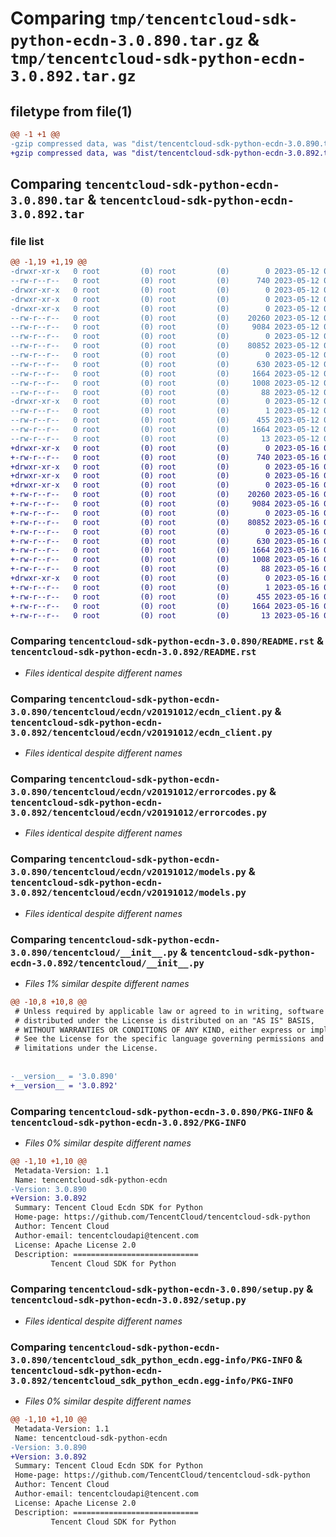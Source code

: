 # Comparing `tmp/tencentcloud-sdk-python-ecdn-3.0.890.tar.gz` & `tmp/tencentcloud-sdk-python-ecdn-3.0.892.tar.gz`

## filetype from file(1)

```diff
@@ -1 +1 @@
-gzip compressed data, was "dist/tencentcloud-sdk-python-ecdn-3.0.890.tar", last modified: Fri May 12 02:09:40 2023, max compression
+gzip compressed data, was "dist/tencentcloud-sdk-python-ecdn-3.0.892.tar", last modified: Tue May 16 00:35:56 2023, max compression
```

## Comparing `tencentcloud-sdk-python-ecdn-3.0.890.tar` & `tencentcloud-sdk-python-ecdn-3.0.892.tar`

### file list

```diff
@@ -1,19 +1,19 @@
-drwxr-xr-x   0 root         (0) root         (0)        0 2023-05-12 02:09:40.000000 tencentcloud-sdk-python-ecdn-3.0.890/
--rw-r--r--   0 root         (0) root         (0)      740 2023-05-12 02:09:40.000000 tencentcloud-sdk-python-ecdn-3.0.890/README.rst
-drwxr-xr-x   0 root         (0) root         (0)        0 2023-05-12 02:09:40.000000 tencentcloud-sdk-python-ecdn-3.0.890/tencentcloud/
-drwxr-xr-x   0 root         (0) root         (0)        0 2023-05-12 02:09:40.000000 tencentcloud-sdk-python-ecdn-3.0.890/tencentcloud/ecdn/
-drwxr-xr-x   0 root         (0) root         (0)        0 2023-05-12 02:09:40.000000 tencentcloud-sdk-python-ecdn-3.0.890/tencentcloud/ecdn/v20191012/
--rw-r--r--   0 root         (0) root         (0)    20260 2023-05-12 02:09:40.000000 tencentcloud-sdk-python-ecdn-3.0.890/tencentcloud/ecdn/v20191012/ecdn_client.py
--rw-r--r--   0 root         (0) root         (0)     9084 2023-05-12 02:09:40.000000 tencentcloud-sdk-python-ecdn-3.0.890/tencentcloud/ecdn/v20191012/errorcodes.py
--rw-r--r--   0 root         (0) root         (0)        0 2023-05-12 02:09:40.000000 tencentcloud-sdk-python-ecdn-3.0.890/tencentcloud/ecdn/v20191012/__init__.py
--rw-r--r--   0 root         (0) root         (0)    80852 2023-05-12 02:09:40.000000 tencentcloud-sdk-python-ecdn-3.0.890/tencentcloud/ecdn/v20191012/models.py
--rw-r--r--   0 root         (0) root         (0)        0 2023-05-12 02:09:40.000000 tencentcloud-sdk-python-ecdn-3.0.890/tencentcloud/ecdn/__init__.py
--rw-r--r--   0 root         (0) root         (0)      630 2023-05-12 02:09:40.000000 tencentcloud-sdk-python-ecdn-3.0.890/tencentcloud/__init__.py
--rw-r--r--   0 root         (0) root         (0)     1664 2023-05-12 02:09:40.000000 tencentcloud-sdk-python-ecdn-3.0.890/PKG-INFO
--rw-r--r--   0 root         (0) root         (0)     1008 2023-05-12 02:09:40.000000 tencentcloud-sdk-python-ecdn-3.0.890/setup.py
--rw-r--r--   0 root         (0) root         (0)       88 2023-05-12 02:09:40.000000 tencentcloud-sdk-python-ecdn-3.0.890/setup.cfg
-drwxr-xr-x   0 root         (0) root         (0)        0 2023-05-12 02:09:40.000000 tencentcloud-sdk-python-ecdn-3.0.890/tencentcloud_sdk_python_ecdn.egg-info/
--rw-r--r--   0 root         (0) root         (0)        1 2023-05-12 02:09:40.000000 tencentcloud-sdk-python-ecdn-3.0.890/tencentcloud_sdk_python_ecdn.egg-info/dependency_links.txt
--rw-r--r--   0 root         (0) root         (0)      455 2023-05-12 02:09:40.000000 tencentcloud-sdk-python-ecdn-3.0.890/tencentcloud_sdk_python_ecdn.egg-info/SOURCES.txt
--rw-r--r--   0 root         (0) root         (0)     1664 2023-05-12 02:09:40.000000 tencentcloud-sdk-python-ecdn-3.0.890/tencentcloud_sdk_python_ecdn.egg-info/PKG-INFO
--rw-r--r--   0 root         (0) root         (0)       13 2023-05-12 02:09:40.000000 tencentcloud-sdk-python-ecdn-3.0.890/tencentcloud_sdk_python_ecdn.egg-info/top_level.txt
+drwxr-xr-x   0 root         (0) root         (0)        0 2023-05-16 00:35:56.000000 tencentcloud-sdk-python-ecdn-3.0.892/
+-rw-r--r--   0 root         (0) root         (0)      740 2023-05-16 00:35:56.000000 tencentcloud-sdk-python-ecdn-3.0.892/README.rst
+drwxr-xr-x   0 root         (0) root         (0)        0 2023-05-16 00:35:56.000000 tencentcloud-sdk-python-ecdn-3.0.892/tencentcloud/
+drwxr-xr-x   0 root         (0) root         (0)        0 2023-05-16 00:35:56.000000 tencentcloud-sdk-python-ecdn-3.0.892/tencentcloud/ecdn/
+drwxr-xr-x   0 root         (0) root         (0)        0 2023-05-16 00:35:56.000000 tencentcloud-sdk-python-ecdn-3.0.892/tencentcloud/ecdn/v20191012/
+-rw-r--r--   0 root         (0) root         (0)    20260 2023-05-16 00:35:56.000000 tencentcloud-sdk-python-ecdn-3.0.892/tencentcloud/ecdn/v20191012/ecdn_client.py
+-rw-r--r--   0 root         (0) root         (0)     9084 2023-05-16 00:35:56.000000 tencentcloud-sdk-python-ecdn-3.0.892/tencentcloud/ecdn/v20191012/errorcodes.py
+-rw-r--r--   0 root         (0) root         (0)        0 2023-05-16 00:35:56.000000 tencentcloud-sdk-python-ecdn-3.0.892/tencentcloud/ecdn/v20191012/__init__.py
+-rw-r--r--   0 root         (0) root         (0)    80852 2023-05-16 00:35:56.000000 tencentcloud-sdk-python-ecdn-3.0.892/tencentcloud/ecdn/v20191012/models.py
+-rw-r--r--   0 root         (0) root         (0)        0 2023-05-16 00:35:56.000000 tencentcloud-sdk-python-ecdn-3.0.892/tencentcloud/ecdn/__init__.py
+-rw-r--r--   0 root         (0) root         (0)      630 2023-05-16 00:35:56.000000 tencentcloud-sdk-python-ecdn-3.0.892/tencentcloud/__init__.py
+-rw-r--r--   0 root         (0) root         (0)     1664 2023-05-16 00:35:56.000000 tencentcloud-sdk-python-ecdn-3.0.892/PKG-INFO
+-rw-r--r--   0 root         (0) root         (0)     1008 2023-05-16 00:35:56.000000 tencentcloud-sdk-python-ecdn-3.0.892/setup.py
+-rw-r--r--   0 root         (0) root         (0)       88 2023-05-16 00:35:56.000000 tencentcloud-sdk-python-ecdn-3.0.892/setup.cfg
+drwxr-xr-x   0 root         (0) root         (0)        0 2023-05-16 00:35:56.000000 tencentcloud-sdk-python-ecdn-3.0.892/tencentcloud_sdk_python_ecdn.egg-info/
+-rw-r--r--   0 root         (0) root         (0)        1 2023-05-16 00:35:56.000000 tencentcloud-sdk-python-ecdn-3.0.892/tencentcloud_sdk_python_ecdn.egg-info/dependency_links.txt
+-rw-r--r--   0 root         (0) root         (0)      455 2023-05-16 00:35:56.000000 tencentcloud-sdk-python-ecdn-3.0.892/tencentcloud_sdk_python_ecdn.egg-info/SOURCES.txt
+-rw-r--r--   0 root         (0) root         (0)     1664 2023-05-16 00:35:56.000000 tencentcloud-sdk-python-ecdn-3.0.892/tencentcloud_sdk_python_ecdn.egg-info/PKG-INFO
+-rw-r--r--   0 root         (0) root         (0)       13 2023-05-16 00:35:56.000000 tencentcloud-sdk-python-ecdn-3.0.892/tencentcloud_sdk_python_ecdn.egg-info/top_level.txt
```

### Comparing `tencentcloud-sdk-python-ecdn-3.0.890/README.rst` & `tencentcloud-sdk-python-ecdn-3.0.892/README.rst`

 * *Files identical despite different names*

### Comparing `tencentcloud-sdk-python-ecdn-3.0.890/tencentcloud/ecdn/v20191012/ecdn_client.py` & `tencentcloud-sdk-python-ecdn-3.0.892/tencentcloud/ecdn/v20191012/ecdn_client.py`

 * *Files identical despite different names*

### Comparing `tencentcloud-sdk-python-ecdn-3.0.890/tencentcloud/ecdn/v20191012/errorcodes.py` & `tencentcloud-sdk-python-ecdn-3.0.892/tencentcloud/ecdn/v20191012/errorcodes.py`

 * *Files identical despite different names*

### Comparing `tencentcloud-sdk-python-ecdn-3.0.890/tencentcloud/ecdn/v20191012/models.py` & `tencentcloud-sdk-python-ecdn-3.0.892/tencentcloud/ecdn/v20191012/models.py`

 * *Files identical despite different names*

### Comparing `tencentcloud-sdk-python-ecdn-3.0.890/tencentcloud/__init__.py` & `tencentcloud-sdk-python-ecdn-3.0.892/tencentcloud/__init__.py`

 * *Files 1% similar despite different names*

```diff
@@ -10,8 +10,8 @@
 # Unless required by applicable law or agreed to in writing, software
 # distributed under the License is distributed on an "AS IS" BASIS,
 # WITHOUT WARRANTIES OR CONDITIONS OF ANY KIND, either express or implied.
 # See the License for the specific language governing permissions and
 # limitations under the License.
 
 
-__version__ = '3.0.890'
+__version__ = '3.0.892'
```

### Comparing `tencentcloud-sdk-python-ecdn-3.0.890/PKG-INFO` & `tencentcloud-sdk-python-ecdn-3.0.892/PKG-INFO`

 * *Files 0% similar despite different names*

```diff
@@ -1,10 +1,10 @@
 Metadata-Version: 1.1
 Name: tencentcloud-sdk-python-ecdn
-Version: 3.0.890
+Version: 3.0.892
 Summary: Tencent Cloud Ecdn SDK for Python
 Home-page: https://github.com/TencentCloud/tencentcloud-sdk-python
 Author: Tencent Cloud
 Author-email: tencentcloudapi@tencent.com
 License: Apache License 2.0
 Description: ============================
         Tencent Cloud SDK for Python
```

### Comparing `tencentcloud-sdk-python-ecdn-3.0.890/setup.py` & `tencentcloud-sdk-python-ecdn-3.0.892/setup.py`

 * *Files identical despite different names*

### Comparing `tencentcloud-sdk-python-ecdn-3.0.890/tencentcloud_sdk_python_ecdn.egg-info/PKG-INFO` & `tencentcloud-sdk-python-ecdn-3.0.892/tencentcloud_sdk_python_ecdn.egg-info/PKG-INFO`

 * *Files 0% similar despite different names*

```diff
@@ -1,10 +1,10 @@
 Metadata-Version: 1.1
 Name: tencentcloud-sdk-python-ecdn
-Version: 3.0.890
+Version: 3.0.892
 Summary: Tencent Cloud Ecdn SDK for Python
 Home-page: https://github.com/TencentCloud/tencentcloud-sdk-python
 Author: Tencent Cloud
 Author-email: tencentcloudapi@tencent.com
 License: Apache License 2.0
 Description: ============================
         Tencent Cloud SDK for Python
```

